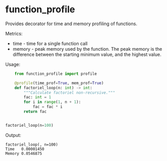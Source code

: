 # function_profile
Provides decorator for time and memory profiling of functions.

Metrics:

* time - time for a single function call
* memory -  peak memory used by the function. The peak memory is the difference between the starting minimum value, and the highest value.


Usage:


```python
    from function_profile import profile

    @profile(time_prof=True, mem_prof=True)
    def factoriel_loop(n: int) -> int:
        """Calculate factoriel non-recursive."""
        fac: int = 1
        for i in range(1, n + 1):
            fac = fac * i
        return fac


factoriel_loop(n=100)
```

Output:

    factoriel_loop(, n=100)
    Time   0.00001450
    Memory 0.0546875
